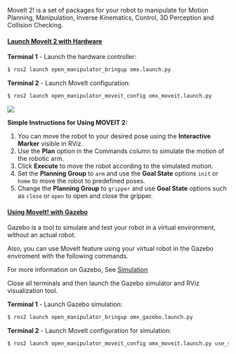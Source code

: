 MoveIt 2! is a set of packages for your robot to manipulate for Motion Planning, Manipulation, Inverse Kinematics, Control, 3D Perception and Collision Checking. 

#### [Launch MoveIt 2 with Hardware](#launch-moveit) 

**Terminal 1** - Launch the hardware controller:
```bash
$ ros2 launch open_manipulator_bringup omx.launch.py
```

**Terminal 2** - Launch MoveIt configuration:
```bash
$ ros2 launch open_manipulator_moveit_config omx_moveit.launch.py
```
  ![](/assets/images/platform/openmanipulator_x/moveit2_example.png)  
  
**Simple Instructions for Using MOVEIT 2:**

1. You can move the robot to your desired pose using the **Interactive Marker** visible in RViz.  
2. Use the **Plan** option in the Commands column to simulate the motion of the robotic arm.  
3. Click **Execute** to move the robot according to the simulated motion.  
4. Set the **Planning Group** to `arm` and use the **Goal State** options `init` or `home` to move the robot to predefined poses.  
5. Change the **Planning Group** to `gripper` and use **Goal State** options such as `close` or `open` to open and close the gripper.  

#### [Using MoveIt! with Gazebo](#using-moveit-with-gazebo)
Gazebo is a tool to simulate and test your robot in a virtual environment, without an actual robot.

Also, you can use MoveIt feature using your virtual robot in the Gazebo enviroment with the following commands.

For more information on Gazebo, See [Simulation](/docs/en/platform/openmanipulator_x/ros_simulation/)

Close all terminals and then launch the Gazebo simulator and RViz visualization tool.

**Terminal 1** - Launch Gazebo simulation:
```bash
$ ros2 launch open_manipulator_bringup omx_gazebo.launch.py
```

**Terminal 2** - Launch MoveIt configuration for simulation:
```bash
$ ros2 launch open_manipulator_moveit_config omx_moveit.launch.py use_sim:=true
``` 